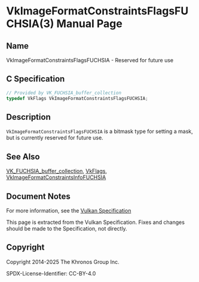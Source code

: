 # VkImageFormatConstraintsFlagsFUCHSIA(3) Manual Page

## Name

VkImageFormatConstraintsFlagsFUCHSIA - Reserved for future use



## [](#_c_specification)C Specification

```c++
// Provided by VK_FUCHSIA_buffer_collection
typedef VkFlags VkImageFormatConstraintsFlagsFUCHSIA;
```

## [](#_description)Description

`VkImageFormatConstraintsFlagsFUCHSIA` is a bitmask type for setting a mask, but is currently reserved for future use.

## [](#_see_also)See Also

[VK\_FUCHSIA\_buffer\_collection](https://registry.khronos.org/vulkan/specs/latest/man/html/VK_FUCHSIA_buffer_collection.html), [VkFlags](https://registry.khronos.org/vulkan/specs/latest/man/html/VkFlags.html), [VkImageFormatConstraintsInfoFUCHSIA](https://registry.khronos.org/vulkan/specs/latest/man/html/VkImageFormatConstraintsInfoFUCHSIA.html)

## [](#_document_notes)Document Notes

For more information, see the [Vulkan Specification](https://registry.khronos.org/vulkan/specs/latest/html/vkspec.html#VkImageFormatConstraintsFlagsFUCHSIA)

This page is extracted from the Vulkan Specification. Fixes and changes should be made to the Specification, not directly.

## [](#_copyright)Copyright

Copyright 2014-2025 The Khronos Group Inc.

SPDX-License-Identifier: CC-BY-4.0